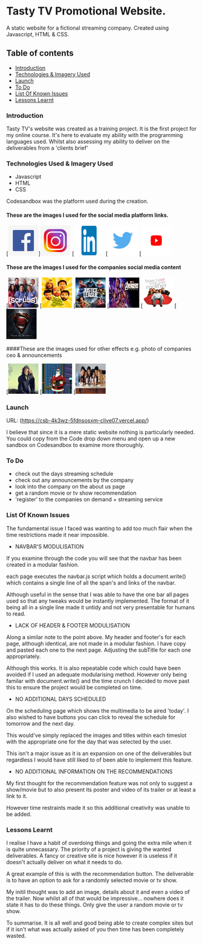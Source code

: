 # Tasty TV Promotional Website.

A static website for a fictional streaming company.
Created using Javascript, HTML & CSS.

## Table of contents

- [Introduction](#introduction)
- [Technologies & Imagery Used](#technologies-used-&-imagery-used)
- [Launch](#launch)
- [To Do](#to-do)
- [List Of Known Issues](#list-of-known-issues)
- [Lessons Learnt](#lessons-learnt)

### Introduction

Tasty TV's website was created as a training project. It is the first project for my online course. It's here to evaluate my ability with the programming languages used. Whilst also assessing my ability to deliver on the deliverables from a 'clients brief'

### Technologies Used & Imagery Used

- Javascript
- HTML
- CSS

Codesandbox was the platform used during the creation.

#### These are the images I used for the social media platform links.

[<img src="./img/socials/fb.png" alt="facebook logo" height="80px" width="80px"/>]<img src="./img/socials/insta.png" alt="instagram logo" height="80px" width="80px"/>
[<img src="./img/socials/linkin.png" alt="linkedin logo" height="80px" width="80px"/>
[<img src="./img/socials/twitter.png" alt="twitter logo" height="80px" width="80px"/>
[<img src="./img/socials/yt.png" alt="youtube logo" height="80px" width="80px"/>

#### These are the images I used for the companies social media content

[<img src="./img/schedule/Scrubs.jpg" alt="facebook logo" height="80px" width="80px"/>
[<img src="./img/schedule/alwaysSun.jpg" alt="always sunny logo" height="80px" width="80px"/>
[<img src="./img/schedule/batman.jpg" alt="justice league logo" height="80px" width="80px"/>
[<img src="./img/schedule/endgame.jpg" alt="avengers endgame logo" height="80px" width="80px"/>
[<img src="./img/schedule/mother.jpg" alt="hoe i met your mother logo" height="80px" width="80px"/>
[<img src="./img/other/steel.jpg" alt="man of steel logo" height="80px" width="80px"/>

####These are the images used for other effects e.g. photo of companies ceo & announcements

[<img src="./img/other/CEOPhoto.jpg" alt="photo of a monkey in a suit" height="80px" width="80px"/>
[<img src="./img/other/Santa.jpg" alt="caption of robot santa from futurama" height="80px" width="80px"/>
[<img src="./img/other/friends.jpg" alt="picture of the cast from friends" height="80px" width="80px"/>

### Launch

URL: (https://csb-4k3wz-5fdnsosxm-clive07.vercel.app/)

I believe that since it is a mere static website nothing is particularly needed. You could copy from the Code drop down menu and open up a new sandbox on Codesandbox to examine more thoroughly.

### To Do

- check out the days streaming schedule
- check out any announcements by the company
- look into the company on the about us page
- get a random movie or tv show recommendation
- 'register' to the companies on demand + streaming service

### List Of Known Issues

The fundamental issue I faced was wanting to add too much flair when the time restrictions made it near impossible.

- NAVBAR'S MODULISATION

If you examine through the code you will see that the navbar has been created in a modular fashion.

each page executes the navbar.js script which holds a document.write() which contains a single line of all the span's and links of the navbar.

Although useful in the sense that I was able to have the one bar all pages used so that any tweaks would be instantly implemented. The format of it being all in a single line made it untidy and not very presentable for humans to read.

- LACK OF HEADER & FOOTER MODULISATION

Along a similar note to the point above. My header and footer's for each page, although identical, are not made in a modular fashion. I have copy and pasted each one to the next page. Adjusting the subTitle for each one appropriately.

Although this works. It is also repeatable code which could have been avoided if I used an adequate modularising method. However only being familar with document.write() and the time crunch I decided to move past this to ensure the project would be completed on time.

- NO ADDITIONAL DAYS SCHEDULED

On the scheduling page which shows the multimedia to be aired 'today'. I also wished to have buttons you can click to reveal the schedule for tomorrow and the next day.

This would've simply replaced the images and titles within each timeslot with the appropriate one for the day that was selected by the user.

This isn't a major issue as it is an expansion on one of the deliverables but regardless I would have still liked to of been able to implement this feature.

- NO ADDITIONAL INFORMATION ON THE RECOMMENDATIONS

My first thought for the recommendation feature was not only to suggest a show/movie but to also present its poster and video of its trailer or at least a link to it.

However time restraints made it so this additional creativity was unable to be added.

### Lessons Learnt

I realise I have a habit of overdoing things and going the extra mile when it is quite unnecassary. The priority of a project is giving the wanted deliverables. A fancy or creative site is nice however it is useless if it doesn't actually deliver on what it needs to do.

A great example of this is with the recommendation button. The deliverable is to have an option to ask for a randomly selected movie or tv show.

My initil thought was to add an image, details about it and even a video of the trailer. Now whilst all of that would be impressive... nowhere does it state it has to do these things. Only give the user a random movie or tv show.

To summarise. It is all well and good being able to create complex sites but if it isn't what was actually asked of you then time has been completely wasted.
